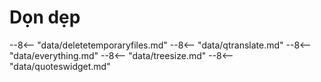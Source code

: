 # Dọn dẹp

--8<-- "data/deletetemporaryfiles.md"
--8<-- "data/qtranslate.md"
--8<-- "data/everything.md"
--8<-- "data/treesize.md"
--8<-- "data/quoteswidget.md"
